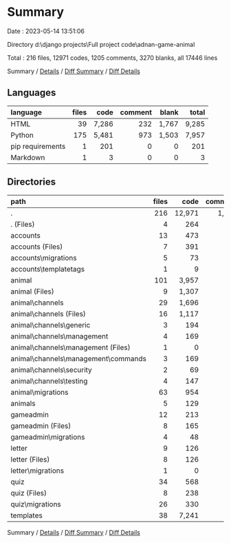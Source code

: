 # Summary

Date : 2023-05-14 13:51:06

Directory d:\\django projects\\Full project code\\adnan-game-animal

Total : 216 files,  12971 codes, 1205 comments, 3270 blanks, all 17446 lines

Summary / [Details](details.md) / [Diff Summary](diff.md) / [Diff Details](diff-details.md)

## Languages
| language | files | code | comment | blank | total |
| :--- | ---: | ---: | ---: | ---: | ---: |
| HTML | 39 | 7,286 | 232 | 1,767 | 9,285 |
| Python | 175 | 5,481 | 973 | 1,503 | 7,957 |
| pip requirements | 1 | 201 | 0 | 0 | 201 |
| Markdown | 1 | 3 | 0 | 0 | 3 |

## Directories
| path | files | code | comment | blank | total |
| :--- | ---: | ---: | ---: | ---: | ---: |
| . | 216 | 12,971 | 1,205 | 3,270 | 17,446 |
| . (Files) | 4 | 264 | 7 | 8 | 279 |
| accounts | 13 | 473 | 15 | 137 | 625 |
| accounts (Files) | 7 | 391 | 11 | 109 | 511 |
| accounts\\migrations | 5 | 73 | 4 | 26 | 103 |
| accounts\\templatetags | 1 | 9 | 0 | 2 | 11 |
| animal | 101 | 3,957 | 857 | 1,015 | 5,829 |
| animal (Files) | 9 | 1,307 | 22 | 241 | 1,570 |
| animal\\channels | 29 | 1,696 | 773 | 400 | 2,869 |
| animal\\channels (Files) | 16 | 1,117 | 499 | 264 | 1,880 |
| animal\\channels\\generic | 3 | 194 | 122 | 57 | 373 |
| animal\\channels\\management | 4 | 169 | 24 | 27 | 220 |
| animal\\channels\\management (Files) | 1 | 0 | 0 | 1 | 1 |
| animal\\channels\\management\\commands | 3 | 169 | 24 | 26 | 219 |
| animal\\channels\\security | 2 | 69 | 68 | 18 | 155 |
| animal\\channels\\testing | 4 | 147 | 60 | 34 | 241 |
| animal\\migrations | 63 | 954 | 62 | 374 | 1,390 |
| animals | 5 | 129 | 51 | 44 | 224 |
| gameadmin | 12 | 213 | 7 | 65 | 285 |
| gameadmin (Files) | 8 | 165 | 4 | 45 | 214 |
| gameadmin\\migrations | 4 | 48 | 3 | 20 | 71 |
| letter | 9 | 126 | 10 | 30 | 166 |
| letter (Files) | 8 | 126 | 10 | 29 | 165 |
| letter\\migrations | 1 | 0 | 0 | 1 | 1 |
| quiz | 34 | 568 | 30 | 207 | 805 |
| quiz (Files) | 8 | 238 | 5 | 55 | 298 |
| quiz\\migrations | 26 | 330 | 25 | 152 | 507 |
| templates | 38 | 7,241 | 228 | 1,764 | 9,233 |

Summary / [Details](details.md) / [Diff Summary](diff.md) / [Diff Details](diff-details.md)